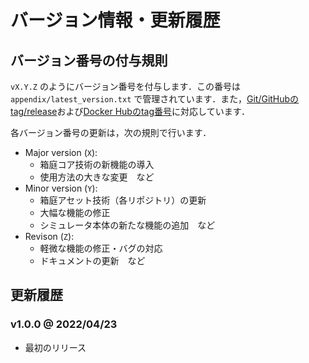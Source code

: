 # バージョン情報・更新履歴

## バージョン番号の付与規則

`vX.Y.Z` のようにバージョン番号を付与します．この番号は `appendix/latest_version.txt` で管理されています．また，[Git/GitHubのtag/release](https://github.com/toppers/hakoniwa-ros2sim/releases)および[Docker Hubのtag番号](https://hub.docker.com/r/toppersjp/hakoniwa-ros2sim/tags)に対応しています．

各バージョン番号の更新は，次の規則で行います．

- Major version (`X`): 
    - 箱庭コア技術の新機能の導入
    - 使用方法の大きな変更　など
- Minor version (`Y`): 
    - 箱庭アセット技術（各リポジトリ）の更新
    - 大幅な機能の修正
    - シミュレータ本体の新たな機能の追加　など
- Revison (`Z`): 
    - 軽微な機能の修正・バグの対応
    - ドキュメントの更新　など

## 更新履歴

### v1.0.0 @ 2022/04/23

- 最初のリリース
